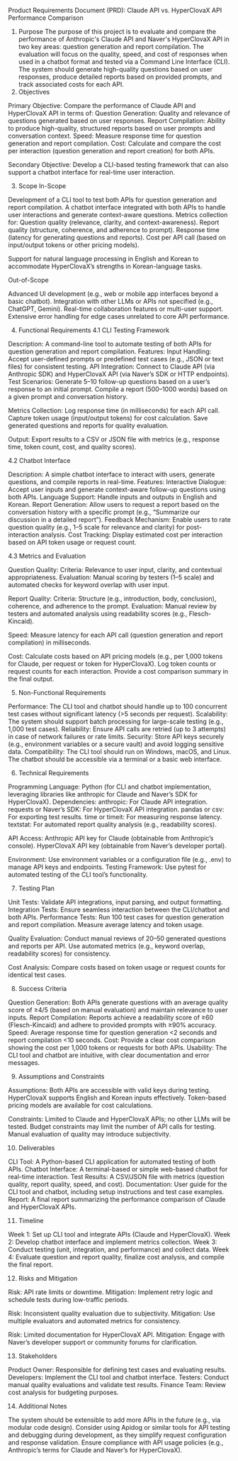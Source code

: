 Product Requirements Document (PRD): Claude API vs. HyperClovaX API Performance Comparison
1. Purpose
The purpose of this project is to evaluate and compare the performance of Anthropic's Claude API and Naver's HyperClovaX API in two key areas: question generation and report compilation. The evaluation will focus on the quality, speed, and cost of responses when used in a chatbot format and tested via a Command Line Interface (CLI). The system should generate high-quality questions based on user responses, produce detailed reports based on provided prompts, and track associated costs for each API.
2. Objectives

Primary Objective: Compare the performance of Claude API and HyperClovaX API in terms of:
Question Generation: Quality and relevance of questions generated based on user responses.
Report Compilation: Ability to produce high-quality, structured reports based on user prompts and conversation context.
Speed: Measure response time for question generation and report compilation.
Cost: Calculate and compare the cost per interaction (question generation and report creation) for both APIs.


Secondary Objective: Develop a CLI-based testing framework that can also support a chatbot interface for real-time user interaction.

3. Scope
In-Scope

Development of a CLI tool to test both APIs for question generation and report compilation.
A chatbot interface integrated with both APIs to handle user interactions and generate context-aware questions.
Metrics collection for:
Question quality (relevance, clarity, and context-awareness).
Report quality (structure, coherence, and adherence to prompt).
Response time (latency for generating questions and reports).
Cost per API call (based on input/output tokens or other pricing models).


Support for natural language processing in English and Korean to accommodate HyperClovaX’s strengths in Korean-language tasks.

Out-of-Scope

Advanced UI development (e.g., web or mobile app interfaces beyond a basic chatbot).
Integration with other LLMs or APIs not specified (e.g., ChatGPT, Gemini).
Real-time collaboration features or multi-user support.
Extensive error handling for edge cases unrelated to core API performance.

4. Functional Requirements
4.1 CLI Testing Framework

Description: A command-line tool to automate testing of both APIs for question generation and report compilation.
Features:
Input Handling: Accept user-defined prompts or predefined test cases (e.g., JSON or text files) for consistent testing.
API Integration: Connect to Claude API (via Anthropic SDK) and HyperClovaX API (via Naver’s SDK or HTTP endpoints).
Test Scenarios:
Generate 5–10 follow-up questions based on a user’s response to an initial prompt.
Compile a report (500–1000 words) based on a given prompt and conversation history.


Metrics Collection:
Log response time (in milliseconds) for each API call.
Capture token usage (input/output tokens) for cost calculation.
Save generated questions and reports for quality evaluation.


Output: Export results to a CSV or JSON file with metrics (e.g., response time, token count, cost, and quality scores).



4.2 Chatbot Interface

Description: A simple chatbot interface to interact with users, generate questions, and compile reports in real-time.
Features:
Interactive Dialogue: Accept user inputs and generate context-aware follow-up questions using both APIs.
Language Support: Handle inputs and outputs in English and Korean.
Report Generation: Allow users to request a report based on the conversation history with a specific prompt (e.g., “Summarize our discussion in a detailed report”).
Feedback Mechanism: Enable users to rate question quality (e.g., 1–5 scale for relevance and clarity) for post-interaction analysis.
Cost Tracking: Display estimated cost per interaction based on API token usage or request count.



4.3 Metrics and Evaluation

Question Quality:
Criteria: Relevance to user input, clarity, and contextual appropriateness.
Evaluation: Manual scoring by testers (1–5 scale) and automated checks for keyword overlap with user input.


Report Quality:
Criteria: Structure (e.g., introduction, body, conclusion), coherence, and adherence to the prompt.
Evaluation: Manual review by testers and automated analysis using readability scores (e.g., Flesch-Kincaid).


Speed:
Measure latency for each API call (question generation and report compilation) in milliseconds.


Cost:
Calculate costs based on API pricing models (e.g., per 1,000 tokens for Claude, per request or token for HyperClovaX).
Log token counts or request counts for each interaction.
Provide a cost comparison summary in the final output.



5. Non-Functional Requirements

Performance: The CLI tool and chatbot should handle up to 100 concurrent test cases without significant latency (>5 seconds per request).
Scalability: The system should support batch processing for large-scale testing (e.g., 1,000 test cases).
Reliability: Ensure API calls are retried (up to 3 attempts) in case of network failures or rate limits.
Security: Store API keys securely (e.g., environment variables or a secure vault) and avoid logging sensitive data.
Compatibility: The CLI tool should run on Windows, macOS, and Linux. The chatbot should be accessible via a terminal or a basic web interface.

6. Technical Requirements

Programming Language: Python (for CLI and chatbot implementation, leveraging libraries like anthropic for Claude and Naver’s SDK for HyperClovaX).
Dependencies:
anthropic: For Claude API integration.
requests or Naver’s SDK: For HyperClovaX API integration.
pandas or csv: For exporting test results.
time or timeit: For measuring response latency.
textstat: For automated report quality analysis (e.g., readability scores).


API Access:
Anthropic API key for Claude (obtainable from Anthropic’s console).
HyperClovaX API key (obtainable from Naver’s developer portal).


Environment: Use environment variables or a configuration file (e.g., .env) to manage API keys and endpoints.
Testing Framework: Use pytest for automated testing of the CLI tool’s functionality.

7. Testing Plan

Unit Tests: Validate API integrations, input parsing, and output formatting.
Integration Tests: Ensure seamless interaction between the CLI/chatbot and both APIs.
Performance Tests:
Run 100 test cases for question generation and report compilation.
Measure average latency and token usage.


Quality Evaluation:
Conduct manual reviews of 20–50 generated questions and reports per API.
Use automated metrics (e.g., keyword overlap, readability scores) for consistency.


Cost Analysis: Compare costs based on token usage or request counts for identical test cases.

8. Success Criteria

Question Generation: Both APIs generate questions with an average quality score of ≥4/5 (based on manual evaluation) and maintain relevance to user inputs.
Report Compilation: Reports achieve a readability score of ≥60 (Flesch-Kincaid) and adhere to provided prompts with ≥90% accuracy.
Speed: Average response time for question generation <2 seconds and report compilation <10 seconds.
Cost: Provide a clear cost comparison showing the cost per 1,000 tokens or requests for both APIs.
Usability: The CLI tool and chatbot are intuitive, with clear documentation and error messages.

9. Assumptions and Constraints

Assumptions:
Both APIs are accessible with valid keys during testing.
HyperClovaX supports English and Korean inputs effectively.
Token-based pricing models are available for cost calculations.


Constraints:
Limited to Claude and HyperClovaX APIs; no other LLMs will be tested.
Budget constraints may limit the number of API calls for testing.
Manual evaluation of quality may introduce subjectivity.



10. Deliverables

CLI Tool: A Python-based CLI application for automated testing of both APIs.
Chatbot Interface: A terminal-based or simple web-based chatbot for real-time interaction.
Test Results: A CSV/JSON file with metrics (question quality, report quality, speed, and cost).
Documentation: User guide for the CLI tool and chatbot, including setup instructions and test case examples.
Report: A final report summarizing the performance comparison of Claude and HyperClovaX APIs.

11. Timeline

Week 1: Set up CLI tool and integrate APIs (Claude and HyperClovaX).
Week 2: Develop chatbot interface and implement metrics collection.
Week 3: Conduct testing (unit, integration, and performance) and collect data.
Week 4: Evaluate question and report quality, finalize cost analysis, and compile the final report.

12. Risks and Mitigation

Risk: API rate limits or downtime.
Mitigation: Implement retry logic and schedule tests during low-traffic periods.


Risk: Inconsistent quality evaluation due to subjectivity.
Mitigation: Use multiple evaluators and automated metrics for consistency.


Risk: Limited documentation for HyperClovaX API.
Mitigation: Engage with Naver’s developer support or community forums for clarification.



13. Stakeholders

Product Owner: Responsible for defining test cases and evaluating results.
Developers: Implement the CLI tool and chatbot interface.
Testers: Conduct manual quality evaluations and validate test results.
Finance Team: Review cost analysis for budgeting purposes.

14. Additional Notes

The system should be extensible to add more APIs in the future (e.g., via modular code design).
Consider using Apidog or similar tools for API testing and debugging during development, as they simplify request configuration and response validation.
Ensure compliance with API usage policies (e.g., Anthropic’s terms for Claude and Naver’s for HyperClovaX).
